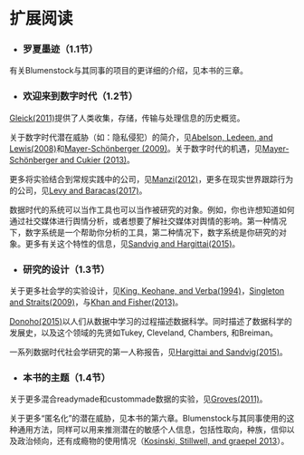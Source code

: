 # 扩展阅读
* ### 罗夏墨迹（1.1节）

有关Blumenstock与其同事的项目的更详细的介绍，见本书的三章。
* ### 欢迎来到数字时代（1.2节）

[Gleick(2011)](https://dl.acm.org/citation.cfm?id=1972547)提供了人类收集，存储，传输与处理信息的历史概览。

关于数字时代潜在威胁（如：隐私侵犯）的简介，见[Abelson, Ledeen, and Lewis(2008)](http://www.informit.com/articles/printerfriendly/1223878)和[Mayer-Schönberger (2009)](https://dl.acm.org/citation.cfm?id=1804518)。关于数字时代的机遇，见[Mayer-Schönberger and Cukier (2013)](https://academic.oup.com/aje/article/179/9/1143/2739247)。

更多将实验结合到常规实践中的公司，见[Manzi(2012)](https://www.logobook.ru/prod_show.php?object_uid=12182754)，更多在现实世界跟踪行为的公司，见[Levy and Baracas(2017)](http://ijoc.org/index.php/ijoc/article/view/7041)。

数据时代的系统可以当作工具也可以当作被研究的对象。例如，你也许想知道如何通过社交媒体进行舆情分析，或者想要了解社交媒体对舆情的影响。第一种情况下，数字系统是一个帮助你分析的工具，第二种情况下，数字系统是你研究的对象。更多有关这个特性的信息，见[Sandvig and Hargittai(2015)](https://dl.acm.org/citation.cfm?id=2988159)。

* ### 研究的设计（1.3节）

关于更多社会学的实验设计，见[King, Keohane, and Verba(1994)](https://www.jstor.org/stable/205049?seq=1#page_scan_tab_contents)，[Singleton and Straits(2009)](https://www.researchgate.net/publication/245460279_Approaches_to_Social_Research)，与[Khan and Fisher(2013)](https://searchworks.stanford.edu/view/11662971)。

[Donoho(2015)](http://courses.csail.mit.edu/18.337/2015/docs/50YearsDataScience.pdf)以人们从数据中学习的过程描述数据科学。同时描述了数据科学的发展史，以及这个领域的先贤如Tukey, Cleveland, Chambers, 和Breiman。

一系列数据时代社会学研究的第一人称报告，见[Hargittai and Sandvig(2015)](https://dl.acm.org/citation.cfm?id=2988159)。

* ### 本书的主题（1.4节）

关于更多混合readymade和custommade数据的实验，见[Groves(2011)](https://doi.org/10.1093/poq/nfr057)。

关于更多“匿名化”的潜在威胁，见本书的第六章。Blumenstock与其同事使用的这种通用方法，同样可以用来推测潜在的敏感个人信息，包括性取向，种族，信仰以及政治倾向，还有成瘾物的使用情况（[Kosinski, Stillwell, and graepel 2013](https://doi.org/10.1073/pnas.1218772110)）。
